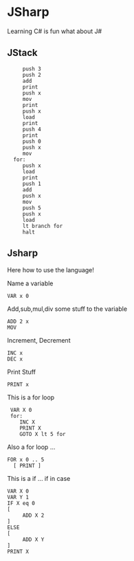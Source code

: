 # JSharp
Learning C# is fun what about J#

## JStack
```
     push 3
     push 2
     add
     print
     push x
     mov 
     print
     push x
     load
     print
     push 4
     print
     push 0
     push x
     mov
  for:
     push x
     load
     print
     push 1
     add
     push x
     mov
     push 5
     push x
     load 
     lt branch for
     halt
 ```
## Jsharp
Here how to use the language!

Name a variable
```
VAR x 0
```
Add,sub,mul,div some stuff to the variable
```
ADD 2 x
MOV
```
Increment, Decrement
```
INC x
DEC x
```

Print Stuff
```
PRINT x
```

This is a for loop 
```
 VAR X 0
 for: 
    INC X
    PRINT X
    GOTO X lt 5 for
 ```
Also a for loop ... 
```
FOR x 0 .. 5 
  [ PRINT ]
```
This is a if ... if in case
```
VAR X 0
VAR Y 1
IF X eq 0 
[ 
     ADD X 2
]
ELSE 
[
     ADD X Y 
] 
PRINT X
```
 
